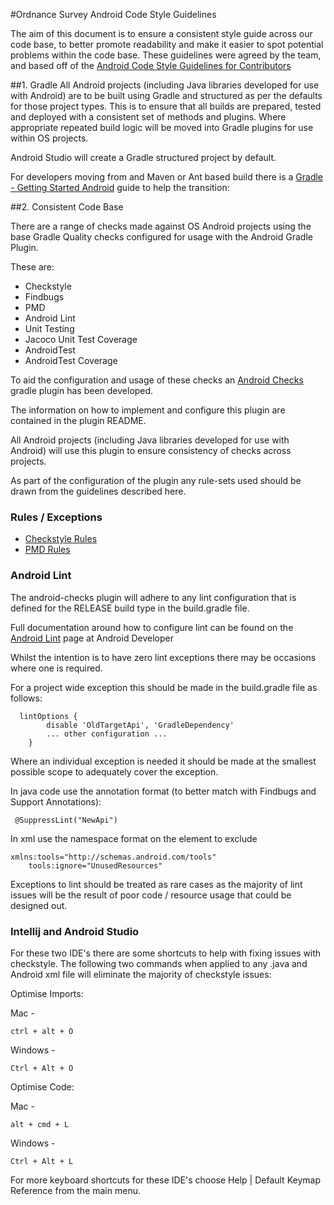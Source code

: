 #Ordnance Survey Android Code Style Guidelines

The aim of this document is to ensure a consistent style guide across our code base, to better promote readability and make it easier to spot potential problems within the code base. 
These guidelines were agreed by the team, and based off of the [Android Code Style Guidelines for Contributors](https://source.android.com/source/code-style.html)

##1. Gradle
All Android projects (including Java libraries developed for use with Android) are to be built using Gradle and structured as per the defaults for those project types. This is to ensure that all builds are prepared, tested and deployed with a consistent set of methods and plugins.
Where appropriate repeated build logic will be moved into Gradle plugins for use within OS projects.

Android Studio will create a Gradle structured project by default. 

For developers moving from and Maven or Ant based build there is a [Gradle - Getting Started Android](https://gradle.org/getting-started-android/) guide to help the transition:


##2. Consistent Code Base

There are a range of checks made against OS Android projects using the base Gradle Quality checks configured for usage with the Android Gradle Plugin.

These are:
- Checkstyle
- Findbugs
- PMD
- Android Lint
- Unit Testing
- Jacoco Unit Test Coverage
- AndroidTest
- AndroidTest Coverage

To aid the configuration and usage of these checks an [Android Checks](https://github.com/OrdnanceSurvey/gradle-plugin-android-checks) gradle plugin has been developed.

The information on how to implement and configure this plugin are contained in the plugin README.

All Android projects (including Java libraries developed for use with Android) will use this plugin to ensure consistency of checks across projects.

As part of the configuration of the plugin any rule-sets used should be drawn from the guidelines described here.

### Rules / Exceptions

- [Checkstyle Rules](https://github.com/OrdnanceSurvey/code-style-guide/tree/android/Android/checkstyle)
- [PMD Rules](https://github.com/OrdnanceSurvey/code-style-guide/tree/android/Android/pmd)

### Android Lint

The android-checks plugin will adhere to any lint configuration that is defined for the RELEASE build type in the build.gradle file.

Full documentation around how to configure lint can be found on the [Android Lint](http://developer.android.com/tools/debugging/improving-w-lint.html) page at Android Developer

Whilst the intention is to have zero lint exceptions there may be occasions where one is required.

For a project wide exception this should be made in the build.gradle file as follows:

      lintOptions {
            disable 'OldTargetApi', 'GradleDependency'
            ... other configuration ...
        }

Where an individual exception is needed it should be made at the smallest possible scope to adequately cover the exception.

In java code use the annotation format (to better match with Findbugs and Support Annotations):

     @SuppressLint("NewApi")

In xml use the namespace format on the element to exclude

    xmlns:tools="http://schemas.android.com/tools"
        tools:ignore="UnusedResources"

Exceptions to lint should be treated as rare cases as the majority of lint issues will be the result of poor code / resource usage that could be designed out.

### Intellij and Android Studio
For these two IDE's there are some shortcuts to help with fixing issues with checkstyle. The following two commands when applied to any .java and Android xml file will eliminate the majority of checkstyle issues:

Optimise Imports:

Mac - 

    ctrl + alt + O

Windows -

    Ctrl + Alt + O

Optimise Code:

Mac -
    
    alt + cmd + L

Windows -

    Ctrl + Alt + L
    
For more keyboard shortcuts for these IDE's choose Help | Default Keymap Reference from the main menu.
